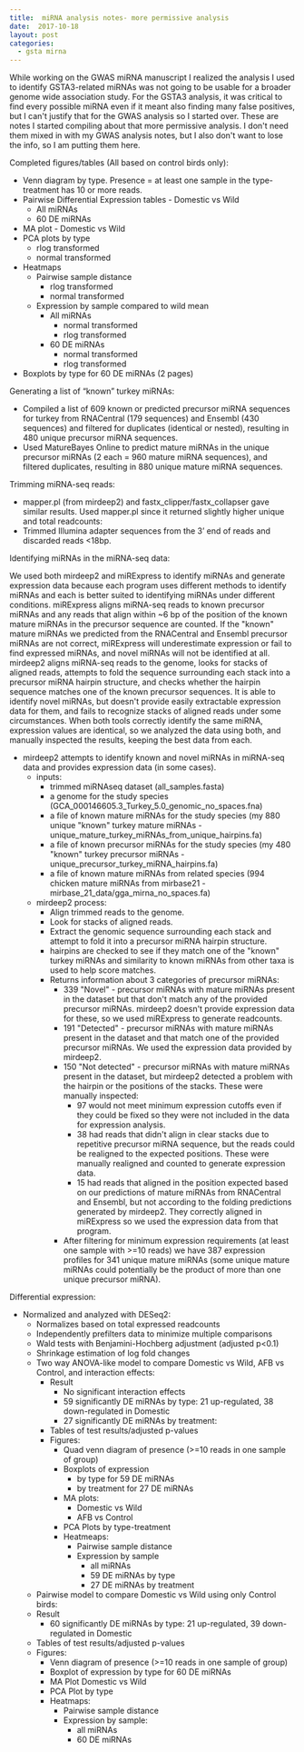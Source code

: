 ```yaml
---
title:  miRNA analysis notes- more permissive analysis
date:  2017-10-18
layout: post
categories:
  - gsta mirna
---
```

While working on the GWAS miRNA manuscript I realized the analysis I used to identify GSTA3-related miRNAs was not going to be usable for a broader genome wide association study. For the GSTA3 analysis, it was critical to find every possible miRNA even if it meant also finding many false positives, but I can't justify that for the GWAS analysis so I started over. These are notes I started compiling about that more permissive analysis. I don't need them mixed in with my GWAS analysis notes, but I also don't want to lose the info, so I am putting them here.

Completed figures/tables (All based on control birds only):
 * Venn diagram by type. Presence = at least one sample in the type-treatment has 10 or more reads.
 * Pairwise Differential Expression tables - Domestic vs Wild
   - All miRNAs
   - 60 DE miRNAs
 * MA plot - Domestic vs Wild
 * PCA plots by type
   - rlog transformed
   - normal transformed
 * Heatmaps
   - Pairwise sample distance
     - rlog transformed
     - normal transformed
   - Expression by sample compared to wild mean
     - All miRNAs
       - normal transformed
       - rlog transformed
     - 60 DE miRNAs
       - normal transformed
       - rlog transformed
 * Boxplots by type for 60 DE miRNAs (2 pages)

Generating a list of “known” turkey miRNAs:

  * Compiled a list of 609 known or predicted precursor miRNA sequences for turkey from RNACentral (179 sequences) and Ensembl (430 sequences) and filtered for duplicates (identical or nested), resulting in 480 unique precursor miRNA sequences.
  * Used MatureBayes Online to predict mature miRNAs in the unique precursor miRNAs (2 each = 960 mature miRNA sequences), and filtered duplicates, resulting in 880 unique mature miRNA sequences.

Trimming miRNA-seq reads:

  * mapper.pl (from mirdeep2) and fastx_clipper/fastx_collapser gave similar results. Used mapper.pl since it returned slightly higher unique and total readcounts:
  * Trimmed Illumina adapter sequences from the 3’ end of reads and discarded reads <18bp.

Identifying miRNAs in the miRNA-seq data:

We used both mirdeep2 and miRExpress to identify miRNAs and generate expression data because each program uses different methods to identify miRNAs and each is better suited to identifying miRNAs under different conditions. miRExpress aligns miRNA-seq reads to known precursor miRNAs and any reads that align within ~6 bp of the position of the known mature miRNAs in the precursor sequence are counted. If the "known" mature miRNAs we predicted from the RNACentral and Ensembl precursor miRNAs are not correct, miRExpress will underestimate expression or fail to find expressed miRNAs, and novel miRNAs will not be identified at all. mirdeep2 aligns miRNA-seq reads to the genome, looks for stacks of aligned reads, attempts to fold the sequence surrounding each stack into a precursor miRNA hairpin structure, and checks whether the hairpin sequence matches one of the known precursor sequences. It is able to identify novel miRNAs, but doesn't provide easily extractable expression data for them, and fails to recognize stacks of aligned reads under some circumstances. When both tools correctly identify the same miRNA, expression values are identical, so we analyzed the data using both, and manually inspected the results, keeping the best data from each.

  * mirdeep2 attempts to identify known and novel miRNAs in miRNA-seq data and provides expression data (in some cases).
    - inputs:
      - trimmed miRNAseq dataset (all_samples.fasta)
      - a genome for the study species (GCA_000146605.3_Turkey_5.0_genomic_no_spaces.fna)
      - a file of known mature miRNAs for the study species (my 880 unique "known" turkey mature miRNAs - unique_mature_turkey_miRNAs_from_unique_hairpins.fa)
      - a file of known precursor miRNAs for the study species (my 480 "known" turkey precursor miRNAs - unique_precursor_turkey_miRNA_hairpins.fa)
      - a file of known mature miRNAs from related species (994 chicken mature miRNAs from mirbase21 - mirbase_21_data/gga_mirna_no_spaces.fa)
    - mirdeep2 process:
      - Align trimmed reads to the genome.
      - Look for stacks of aligned reads.
      - Extract the genomic sequence surrounding each stack and attempt to fold it into a precursor miRNA hairpin structure.
      - hairpins are checked to see if they match one of the "known" turkey miRNAs and similarity to known miRNAs from other taxa is used to help score matches.
      - Returns information about 3 categories of precursor miRNAs:
        - 339 "Novel" - precursor miRNAs with mature miRNAs present in the dataset but that don't match any of the provided precursor miRNAs. mirdeep2 doesn't provide expression data for these, so we used miRExpress to generate readcounts.
        - 191 "Detected" - precursor miRNAs with mature miRNAs present in the dataset and that match one of the provided precursor miRNAs. We used the expression data provided by mirdeep2.
        - 150 "Not detected"  - precursor miRNAs with mature miRNAs present in the dataset, but mirdeep2 detected a problem with the hairpin or the positions of the stacks. These were manually inspected:
          - 97 would not meet minimum expression cutoffs even if they could be fixed so they were
        not included in the data for expression analysis.
          - 38 had reads that didn't align in clear stacks due to repetitive precursor miRNA sequence, but the reads could be realigned to the expected positions. These were manually realigned and counted to generate expression data.
          - 15 had reads that aligned in the position expected based on our predictions of mature miRNAs from RNACentral and Ensembl, but not according to the folding predictions generated by mirdeep2. They correctly aligned in miRExpress so we used the expression data from that program.
        - After filtering for minimum expression requirements (at least one sample with >=10 reads) we have 387 expression profiles for 341 unique mature miRNAs (some unique mature miRNAs could potentially be the product of more than one unique precursor miRNA).

Differential expression:

  * Normalized and analyzed with DESeq2:
    - Normalizes based on total expressed readcounts
    - Independently prefilters data to minimize multiple comparisons
    - Wald tests with Benjamini-Hochberg adjustment (adjusted p<0.1)
    - Shrinkage estimation of log fold changes
    - Two way ANOVA-like model to compare Domestic vs Wild, AFB vs Control, and interaction effects:
      - Result
        - No significant interaction effects
        - 59 significantly DE miRNAs by type: 21 up-regulated, 38 down-regulated in Domestic
        - 27 significantly DE miRNAs by treatment:
      - Tables of test results/adjusted p-values
      - Figures:
        - Quad venn diagram of presence (>=10 reads in one sample of group)
        - Boxplots of expression
          - by type for 59 DE miRNAs
          - by treatment for 27 DE miRNAs
        - MA plots:
          - Domestic vs Wild
          - AFB vs Control
        - PCA Plots by type-treatment
        - Heatmeaps:
          - Pairwise sample distance
          - Expression by sample
            - all miRNAs
            - 59 DE miRNAs by type
            - 27 DE miRNAs by treatment
    - Pairwise model to compare Domestic vs Wild using only Control birds:
    - Result
      - 60 significantly DE miRNAs by type: 21 up-regulated, 39 down-regulated in Domestic
    - Tables of test results/adjusted p-values
    - Figures:
      - Venn diagram of presence (>=10 reads in one sample of group)
      - Boxplot of expression by type for 60 DE miRNAs
      - MA Plot Domestic vs Wild
      - PCA Plot by type
      - Heatmaps:
        - Pairwise sample distance
        - Expression by sample:
          - all miRNAs
          - 60 DE miRNAs
